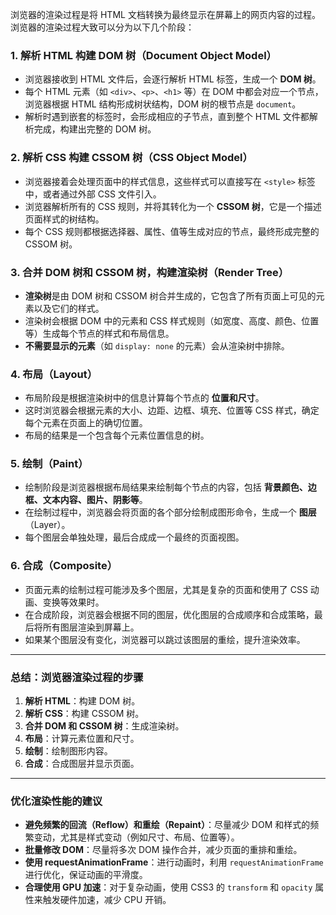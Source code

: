 浏览器的渲染过程是将 HTML 文档转换为最终显示在屏幕上的网页内容的过程。浏览器的渲染过程大致可以分为以下几个阶段：

### 1. **解析 HTML 构建 DOM 树（Document Object Model）**

- 浏览器接收到 HTML 文件后，会逐行解析 HTML 标签，生成一个 **DOM 树**。
- 每个 HTML 元素（如 `<div>`、`<p>`、`<h1>` 等）在 DOM 中都会对应一个节点，浏览器根据 HTML 结构形成树状结构，DOM 树的根节点是 `document`。
- 解析时遇到嵌套的标签时，会形成相应的子节点，直到整个 HTML 文件都解析完成，构建出完整的 DOM 树。

### 2. **解析 CSS 构建 CSSOM 树（CSS Object Model）**

- 浏览器接着会处理页面中的样式信息，这些样式可以直接写在 `<style>` 标签中，或者通过外部 CSS 文件引入。
- 浏览器解析所有的 CSS 规则，并将其转化为一个 **CSSOM 树**，它是一个描述页面样式的树结构。
- 每个 CSS 规则都根据选择器、属性、值等生成对应的节点，最终形成完整的 CSSOM 树。

### 3. **合并 DOM 树和 CSSOM 树，构建渲染树（Render Tree）**

- **渲染树**是由 DOM 树和 CSSOM 树合并生成的，它包含了所有页面上可见的元素以及它们的样式。
- 渲染树会根据 DOM 中的元素和 CSS 样式规则（如宽度、高度、颜色、位置等）生成每个节点的样式和布局信息。
- **不需要显示的元素**（如 `display: none` 的元素）会从渲染树中排除。

### 4. **布局（Layout）**

- 布局阶段是根据渲染树中的信息计算每个节点的 **位置和尺寸**。
- 这时浏览器会根据元素的大小、边距、边框、填充、位置等 CSS 样式，确定每个元素在页面上的确切位置。
- 布局的结果是一个包含每个元素位置信息的树。

### 5. **绘制（Paint）**

- 绘制阶段是浏览器根据布局结果来绘制每个节点的内容，包括 **背景颜色、边框、文本内容、图片、阴影等**。
- 在绘制过程中，浏览器会将页面的各个部分绘制成图形命令，生成一个 **图层**（Layer）。
- 每个图层会单独处理，最后合成成一个最终的页面视图。

### 6. **合成（Composite）**

- 页面元素的绘制过程可能涉及多个图层，尤其是复杂的页面和使用了 CSS 动画、变换等效果时。
- 在合成阶段，浏览器会根据不同的图层，优化图层的合成顺序和合成策略，最后将所有图层渲染到屏幕上。
- 如果某个图层没有变化，浏览器可以跳过该图层的重绘，提升渲染效率。

------

### 总结：浏览器渲染过程的步骤

1. **解析 HTML**：构建 DOM 树。
2. **解析 CSS**：构建 CSSOM 树。
3. **合并 DOM 和 CSSOM 树**：生成渲染树。
4. **布局**：计算元素位置和尺寸。
5. **绘制**：绘制图形内容。
6. **合成**：合成图层并显示页面。

------

### 优化渲染性能的建议

- **避免频繁的回流（Reflow）和重绘（Repaint）**：尽量减少 DOM 和样式的频繁变动，尤其是样式变动（例如尺寸、布局、位置等）。
- **批量修改 DOM**：尽量将多次 DOM 操作合并，减少页面的重排和重绘。
- **使用 requestAnimationFrame**：进行动画时，利用 `requestAnimationFrame` 进行优化，保证动画的平滑度。
- **合理使用 GPU 加速**：对于复杂动画，使用 CSS3 的 `transform` 和 `opacity` 属性来触发硬件加速，减少 CPU 开销。